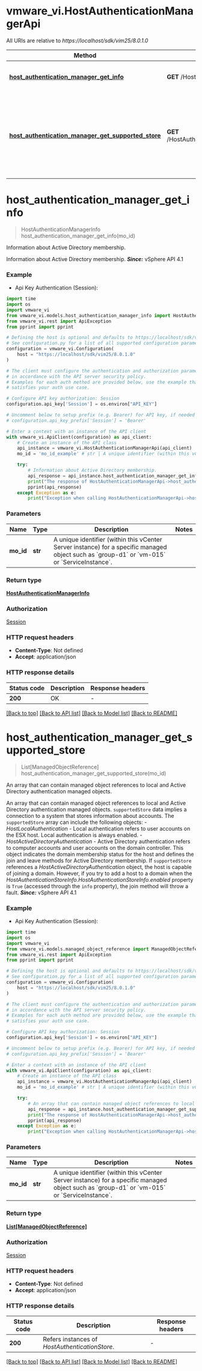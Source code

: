 # vmware_vi.HostAuthenticationManagerApi

All URIs are relative to *https://localhost/sdk/vim25/8.0.1.0*

Method | HTTP request | Description
------------- | ------------- | -------------
[**host_authentication_manager_get_info**](HostAuthenticationManagerApi.md#host_authentication_manager_get_info) | **GET** /HostAuthenticationManager/{moId}/info | Information about Active Directory membership. 
[**host_authentication_manager_get_supported_store**](HostAuthenticationManagerApi.md#host_authentication_manager_get_supported_store) | **GET** /HostAuthenticationManager/{moId}/supportedStore | An array that can contain managed object references to local and Active Directory authentication managed objects. 


# **host_authentication_manager_get_info**
> HostAuthenticationManagerInfo host_authentication_manager_get_info(mo_id)

Information about Active Directory membership. 

Information about Active Directory membership.  ***Since:*** vSphere API 4.1 

### Example

* Api Key Authentication (Session):
```python
import time
import os
import vmware_vi
from vmware_vi.models.host_authentication_manager_info import HostAuthenticationManagerInfo
from vmware_vi.rest import ApiException
from pprint import pprint

# Defining the host is optional and defaults to https://localhost/sdk/vim25/8.0.1.0
# See configuration.py for a list of all supported configuration parameters.
configuration = vmware_vi.Configuration(
    host = "https://localhost/sdk/vim25/8.0.1.0"
)

# The client must configure the authentication and authorization parameters
# in accordance with the API server security policy.
# Examples for each auth method are provided below, use the example that
# satisfies your auth use case.

# Configure API key authorization: Session
configuration.api_key['Session'] = os.environ["API_KEY"]

# Uncomment below to setup prefix (e.g. Bearer) for API key, if needed
# configuration.api_key_prefix['Session'] = 'Bearer'

# Enter a context with an instance of the API client
with vmware_vi.ApiClient(configuration) as api_client:
    # Create an instance of the API class
    api_instance = vmware_vi.HostAuthenticationManagerApi(api_client)
    mo_id = 'mo_id_example' # str | A unique identifier (within this vCenter Server instance) for a specific managed object such as `group-d1` or `vm-015` or `ServiceInstance`.

    try:
        # Information about Active Directory membership. 
        api_response = api_instance.host_authentication_manager_get_info(mo_id)
        print("The response of HostAuthenticationManagerApi->host_authentication_manager_get_info:\n")
        pprint(api_response)
    except Exception as e:
        print("Exception when calling HostAuthenticationManagerApi->host_authentication_manager_get_info: %s\n" % e)
```



### Parameters

Name | Type | Description  | Notes
------------- | ------------- | ------------- | -------------
 **mo_id** | **str**| A unique identifier (within this vCenter Server instance) for a specific managed object such as &#x60;group-d1&#x60; or &#x60;vm-015&#x60; or &#x60;ServiceInstance&#x60;. | 

### Return type

[**HostAuthenticationManagerInfo**](HostAuthenticationManagerInfo.md)

### Authorization

[Session](../README.md#Session)

### HTTP request headers

 - **Content-Type**: Not defined
 - **Accept**: application/json

### HTTP response details
| Status code | Description | Response headers |
|-------------|-------------|------------------|
**200** | OK  |  -  |

[[Back to top]](#) [[Back to API list]](../README.md#documentation-for-api-endpoints) [[Back to Model list]](../README.md#documentation-for-models) [[Back to README]](../README.md)

# **host_authentication_manager_get_supported_store**
> List[ManagedObjectReference] host_authentication_manager_get_supported_store(mo_id)

An array that can contain managed object references to local and Active Directory authentication managed objects. 

An array that can contain managed object references to local and Active Directory authentication managed objects.  <code>supportedStore</code> data implies a connection to a system that stores information about accounts. The <code>supportedStore</code> array can include the following objects: - *HostLocalAuthentication* - Local authentication refers   to user accounts on the ESX host. Local authentication is always enabled. - *HostActiveDirectoryAuthentication* - Active Directory authentication   refers to computer accounts and user accounts on the domain controller.   This object indicates the domain membership status for the host   and defines the join and leave methods for Active Directory   membership.      If <code>supportedStore</code> references   a *HostActiveDirectoryAuthentication* object, the host   is capable of joining a domain.   However, if you try to add a host to a domain when the   *HostAuthenticationStoreInfo*.*HostAuthenticationStoreInfo.enabled*   property is <code>True</code> (accessed through the <code>info</code>   property), the join method will throw a fault.    ***Since:*** vSphere API 4.1 

### Example

* Api Key Authentication (Session):
```python
import time
import os
import vmware_vi
from vmware_vi.models.managed_object_reference import ManagedObjectReference
from vmware_vi.rest import ApiException
from pprint import pprint

# Defining the host is optional and defaults to https://localhost/sdk/vim25/8.0.1.0
# See configuration.py for a list of all supported configuration parameters.
configuration = vmware_vi.Configuration(
    host = "https://localhost/sdk/vim25/8.0.1.0"
)

# The client must configure the authentication and authorization parameters
# in accordance with the API server security policy.
# Examples for each auth method are provided below, use the example that
# satisfies your auth use case.

# Configure API key authorization: Session
configuration.api_key['Session'] = os.environ["API_KEY"]

# Uncomment below to setup prefix (e.g. Bearer) for API key, if needed
# configuration.api_key_prefix['Session'] = 'Bearer'

# Enter a context with an instance of the API client
with vmware_vi.ApiClient(configuration) as api_client:
    # Create an instance of the API class
    api_instance = vmware_vi.HostAuthenticationManagerApi(api_client)
    mo_id = 'mo_id_example' # str | A unique identifier (within this vCenter Server instance) for a specific managed object such as `group-d1` or `vm-015` or `ServiceInstance`.

    try:
        # An array that can contain managed object references to local and Active Directory authentication managed objects. 
        api_response = api_instance.host_authentication_manager_get_supported_store(mo_id)
        print("The response of HostAuthenticationManagerApi->host_authentication_manager_get_supported_store:\n")
        pprint(api_response)
    except Exception as e:
        print("Exception when calling HostAuthenticationManagerApi->host_authentication_manager_get_supported_store: %s\n" % e)
```



### Parameters

Name | Type | Description  | Notes
------------- | ------------- | ------------- | -------------
 **mo_id** | **str**| A unique identifier (within this vCenter Server instance) for a specific managed object such as &#x60;group-d1&#x60; or &#x60;vm-015&#x60; or &#x60;ServiceInstance&#x60;. | 

### Return type

[**List[ManagedObjectReference]**](ManagedObjectReference.md)

### Authorization

[Session](../README.md#Session)

### HTTP request headers

 - **Content-Type**: Not defined
 - **Accept**: application/json

### HTTP response details
| Status code | Description | Response headers |
|-------------|-------------|------------------|
**200** | Refers instances of *HostAuthenticationStore*.  |  -  |

[[Back to top]](#) [[Back to API list]](../README.md#documentation-for-api-endpoints) [[Back to Model list]](../README.md#documentation-for-models) [[Back to README]](../README.md)

